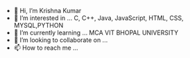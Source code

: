 - 👋 Hi, I’m Krishna Kumar
- 👀 I’m interested in ... C, C++, Java, JavaScript, HTML, CSS, MYSQL,PYTHON
- 🌱 I’m currently learning ... MCA VIT BHOPAL UNIVERSITY
- 💞️ I’m looking to collaborate on ...
- 📫 How to reach me ...

<!---
KRISHRAJ532/KRISHRAJ532 is a ✨ special ✨ repository because its `README.md` (this file) appears on your GitHub profile.
You can click the Preview link to take a look at your changes.
--->
